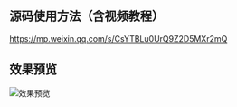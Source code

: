 
## 源码使用方法（含视频教程）

https://mp.weixin.qq.com/s/CsYTBLu0UrQ9Z2D5MXr2mQ

## 效果预览

![效果预览](https://cdn.jsdelivr.net/gh/qidacong/blob-img@master/20220529/效果预览.3pv8l3pi6dc0.webp)
